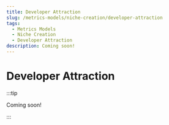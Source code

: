 ```yaml
---
title: Developer Attraction
slug: /metrics-models/niche-creation/developer-attraction
tags:
  - Metrics Models
  - Niche Creation
  - Developer Attraction
description: Coming soon!
---
```


# Developer Attraction

:::tip

Coming soon!

:::
